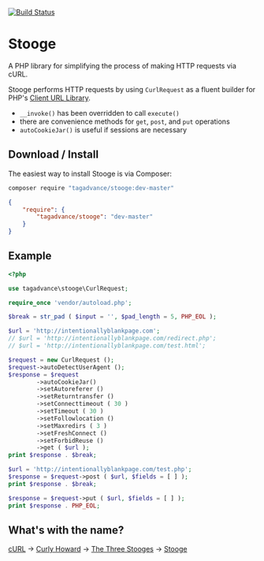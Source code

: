 [![Build Status](https://travis-ci.org/tagadvance/Stooge.svg?branch=master)](https://travis-ci.org/tagadvance/Stooge)

# Stooge
A PHP library for simplifying the process of making HTTP requests via cURL.

Stooge performs HTTP requests by using `CurlRequest` as a fluent builder for PHP's [Client URL Library](http://php.net/manual/en/book.curl.php).
* `__invoke()` has been overridden to call `execute()`
* there are convenience methods for `get`, `post`, and `put` operations
* `autoCookieJar()` is useful if sessions are necessary

## Download / Install
The easiest way to install Stooge is via Composer:
```bash
composer require "tagadvance/stooge:dev-master"
```
```json
{
    "require": {
        "tagadvance/stooge": "dev-master"
    }
}
```

## Example
```php
<?php

use tagadvance\stooge\CurlRequest;

require_once 'vendor/autoload.php';

$break = str_pad ( $input = '', $pad_length = 5, PHP_EOL );

$url = 'http://intentionallyblankpage.com';
// $url = 'http://intentionallyblankpage.com/redirect.php';
// $url = 'http://intentionallyblankpage.com/test.html';

$request = new CurlRequest ();
$request->autoDetectUserAgent ();
$response = $request
		->autoCookieJar()
		->setAutoreferer ()
		->setReturntransfer ()
		->setConnecttimeout ( 30 )
		->setTimeout ( 30 )
		->setFollowlocation ()
		->setMaxredirs ( 3 )
		->setFreshConnect ()
		->setForbidReuse ()
		->get ( $url );
print $response . $break;

$url = 'http://intentionallyblankpage.com/test.php';
$response = $request->post ( $url, $fields = [ ] );
print $response . $break;

$response = $request->put ( $url, $fields = [ ] );
print $response . PHP_EOL;
```

## What's with the name?
[cURL](https://curl.haxx.se/) -> [Curly Howard](https://en.wikipedia.org/wiki/Curly_Howard) -> [The Three Stooges](https://en.wikipedia.org/wiki/The_Three_Stooges) -> [Stooge](https://github.com/tagadvance/Stooge)